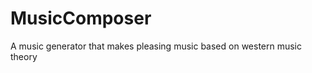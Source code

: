 MusicComposer
=============

A music generator that makes pleasing music based on western music theory
